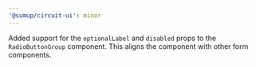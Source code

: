 ```yaml
---
'@sumup/circuit-ui': minor
---
```


Added support for the `optionalLabel` and `disabled` props to the `RadioButtonGroup` component. This aligns the component with other form components.
